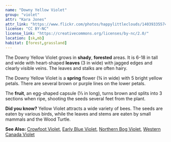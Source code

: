 ```yaml
---
name: "Downy Yellow Violet"
group: "violet"
attr: "Kara Jones"
attr_link: "https://www.flickr.com/photos/happylittleclouds/14039335574"
license: "CC BY-NC"
license_link: "https://creativecommons.org/licenses/by-nc/2.0/"
location: [sk,mb]
habitat: [forest,grassland]
---
```

The Downy Yellow Violet grows in **shady**, **forested** areas. It is 6-18 in tall and wide with heart-shaped **leaves** (3 in wide) with jagged edges and clearly visible veins. The leaves and stalks are often hairy.

The Downy Yellow Violet is a **spring** flower (¾ in wide) with 5 bright yellow petals.  There are several brown or purple lines on the lower petals.

The **fruit**, an egg-shaped capsule (⅓ in long), turns brown and splits into 3 sections when ripe, shooting the seeds several feet from the plant.

**Did you know?** Yellow Violet attracts a wide variety of bees. The seeds are eaten by various birds, while the leaves and stems are eaten by small mammals and the Wood Turtle.

<!-- generated, do not edit -->
**See Also:**
[Crowfoot Violet](/plants/crowvio),
[Early Blue Violet](/plants/earlyvio),
[Northern Bog Violet](/plants/norbvio),
[Western Canada Violet](/plants/westcanvio)

